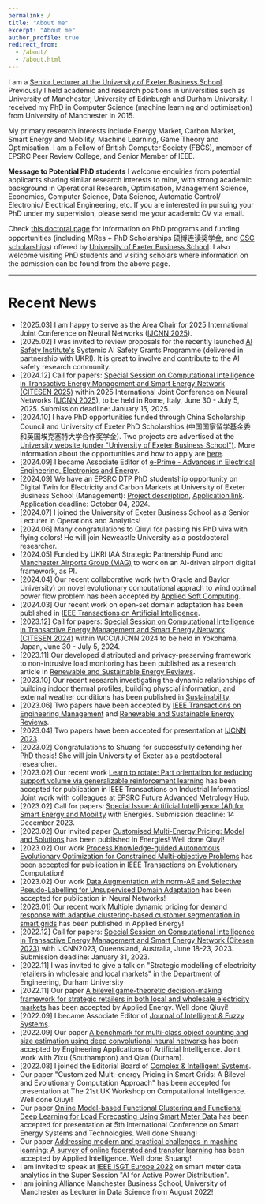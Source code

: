 ```yaml
---
permalink: /
title: "About me"
excerpt: "About me"
author_profile: true
redirect_from: 
  - /about/
  - /about.html
---
```


I am a [Senior Lecturer at the University of Exeter Business School](https://experts.exeter.ac.uk/42785-fanlin-meng/). Previously I held academic and research positions in universities such as University of Manchester, University of Edinburgh and Durham University. I received my PhD in Computer Science (machine learning and optimisation) from University of Manchester in 2015. 

My primary research interests include Energy Market, Carbon Market, Smart Energy and Mobility,  Machine Learning, Game Theory and Optimisation. I am a Fellow of British Computer Society (FBCS), member of EPSRC Peer Review College, and Senior Member of IEEE. 

**Message to Potential PhD students** I welcome enquiries from potential applicants sharing similar research interests to mine, with strong academic background in Operational Research, Optimisation, Management Science, Economics, Computer Science, Data Science, Automatic Control/ Electronic/ Electrical Engineering, etc. If you are interested in pursuing your PhD under my supervision, please send me your academic CV via email.

Check [this doctoral page](https://business-school.exeter.ac.uk/study/doctoral/) for information on PhD programs and funding opportunities (including MRes + PhD Scholarships 硕博连读奖学金, and [CSC scholarships](https://www.exeter.ac.uk/study/pg-research/csc-scholarships/)) offered by [University of Exeter Business School](https://business-school.exeter.ac.uk/). I also welcome visiting PhD students and visiting scholars where information on the admission can be found from the above page. 



---

Recent News
===

* [2025.03] I am happy to serve as the Area Chair for 2025 International Joint Conference on Neural Networks ([IJCNN 2025](https://2025.ijcnn.org/)). 
* [2025.02] I was  invited to review proposals for the recently launched [AI Safety Institute's](https://www.aisi.gov.uk/) Systemic AI Safety Grants Programme (delivered in partnership with UKRI). It is great to involve and contribute to the AI safety research community.  
* [2024.12] Call for papers: [Special Session on Computational Intelligence in Transactive Energy Management and Smart Energy Network (CITESEN 2025)](https://sites.google.com/view/citesen2025) within 2025 International Joint Conference on Neural Networks ([IJCNN 2025](https://2025.ijcnn.org/)), to be held in Rome, Italy, June 30 - July 5, 2025. Submission deadline: January 15, 2025.   
* [2024.10] I have PhD opportunities funded through China Scholarship Council and University of Exeter PhD Scholarships (中国国家留学基金委和英国埃克塞特大学合作奖学金). Two projects are advertised at the [University website (under "University of Exeter Business School")](https://www.exeter.ac.uk/study/pg-research/csc-scholarships/environment/). More information about the opportunities and how to apply are [here](https://www.exeter.ac.uk/study/pg-research/csc-scholarships/).  
* [2024.09] I became Associate Editor of [e-Prime - Advances in Electrical Engineering, Electronics and Energy](https://www.sciencedirect.com/journal/e-prime-advances-in-electrical-engineering-electronics-and-energy).
* [2024.09] We have an EPSRC DTP PhD studentship opportunity on Digital Twin for Electricity and Carbon Markets at University of Exeter Business School (Management): [Project description](https://www.exeter.ac.uk/v8media/recruitmentsites/documents/Digital_Twin_for_Electricity_and_Carbon_Markets_(Dr_Fanlin_Meng).pdf), [Application link](https://www.exeter.ac.uk/study/funding/award/?id=5228). Application deadline: October 04, 2024.  
* [2024.07] I joined the University of Exeter Business School as a Senior Lecturer in Operations and Analytics! 
* [2024.06] Many congratulations to Qiuyi for passing his PhD viva with flying colors! He will join Newcastle University as a postdoctoral researcher. 
* [2024.05] Funded by UKRI IAA Strategic Partnership Fund and [Manchester Airports Group (MAG)](https://www.magairports.com/) to work on an AI-driven airport digital framework, as PI.  
* [2024.04] Our recent collaborative work (with Oracle and Baylor University) on novel evolutionary computational apprach to wind optimal power flow problem has been accepted by [Applied Soft Computing](https://www.sciencedirect.com/science/article/pii/S1568494624004368). 
* [2024.03] Our recent work on open-set domain adaptation has been published in [IEEE Transactions on Artificial Intelligence](https://ieeexplore.ieee.org/abstract/document/10478452).
* [2023.12] Call for papers: [Special Session on Computational Intelligence in Transactive Energy Management and Smart Energy Network (CITESEN 2024)](https://sites.google.com/view/wcci-citesen2024/home) within WCCI/IJCNN 2024 to be held in Yokohama, Japan, June 30 - July 5, 2024. 
* [2023.11] Our developed distributed and privacy-preserving framework to non-intrusive load monitoring has been published as a research article in [Renewable and Sustainable Energy Reviews](https://www.sciencedirect.com/journal/renewable-and-sustainable-energy-reviews).
* [2023.10] Our recent research investigating the dynamic relationships of building indoor thermal profiles, building physcial information, and external weather conditions has been published in [Sustainability](https://www.mdpi.com/2071-1050/15/21/15489). 
* [2023.06] Two papers have been accepted by [IEEE Transactions on Engineering Management](https://ieeexplore.ieee.org/abstract/document/10124463) and [Renewable and Sustainable Energy Reviews](https://arxiv.org/abs/2305.15071).
* [2023.04] Two papers have been accepted for presentation at [IJCNN 2023](https://2023.ijcnn.org/). 
* [2023.02] Congratulations to Shuang for successfully defending her PhD thesis! She will join University of Exeter as a postdoctoral researcher. 
* [2023.02] Our recent work [Learn to rotate: Part orientation for reducing support volume via generalizable reinforcement learning](https://ieeexplore.ieee.org/abstract/document/10054468) has been accepted for publication in IEEE Transactions on Industrial Informatics! Joint work with colleagues at EPSRC Future Advanced Metrology Hub.
* [2023.02] Call for papers: [Special Issue: Artificial Intelligence (AI) for Smart Energy and Mobility](https://www.mdpi.com/journal/energies/special_issues/23X4D4V1O9) with Energies. Submission deadline: 14 December 2023. 
* [2023.02] Our invited paper [Customised Multi-Energy Pricing: Model and Solutions](https://www.mdpi.com/1996-1073/16/4/2080) has been published in Energies! Well done Qiuyi! 
* [2023.02] Our work [Process Knowledge-guided Autonomous Evolutionary Optimization for Constrained Multi-objective Problems](https://ieeexplore.ieee.org/abstract/document/10040230) has been accepted for publication in IEEE Transactions on Evolutionary Computation! 
* [2023.02] Our work [Data Augmentation with norm-AE and Selective Pseudo-Labelling for Unsupervised Domain Adaptation](https://www.sciencedirect.com/science/article/pii/S0893608023000692) has been accepted for publication in Neural Networks!
* [2023.01] Our recent work [Multiple dynamic pricing for demand response with adaptive clustering-based customer segmentation in smart grids](https://www.sciencedirect.com/science/article/abs/pii/S0306261922018839) has been published in Applied Energy!
* [2022.12] Call for papers: [Special Session on Computational Intelligence in Transactive Energy Management and Smart Energy Network (Citesen 2023)](https://sites.google.com/view/ijcnn-citesen-2023) with IJCNN2023, Queensland, Australia, June 18-23, 2023. Submission deadline: January 31, 2023. 
* [2022.11] I was invited to give a talk on "Strategic modelling of electricity retailers in wholesale and local markets" in the Department of Engineering, Durham University
* [2022.11] Our paper [A bilevel game-theoretic decision-making framework for strategic retailers in both local and wholesale electricity markets](https://www.sciencedirect.com/science/article/pii/S0306261922015689) has been accepted by Applied Energy. Well done Qiuyi! 
* [2022.09] I became Associate Editor of [Journal of Intelligent & Fuzzy Systems](https://www.iospress.com/catalog/journals/journal-of-intelligent-fuzzy-systems). 
* [2022.09] Our paper [A benchmark for multi-class object counting and size estimation using deep convolutional neural networks](https://www.sciencedirect.com/science/article/pii/S0952197622004390) has been accepted by Engineering Applications of Artificial Intelligence. Joint work with Zixu (Southampton) and Qian (Durham). 
* [2022.08] I joined the Editorial Board of [Complex & Intelligent Systems](https://www.springer.com/journal/40747/). 
* Our paper "Customized Multi-energy Pricing in Smart Grids: A Bilevel and Evolutionary Computation Approach" has been accepted for presentation at The 21st UK Workshop on Computational Intelligence. Well done Qiuyi! 
* Our paper [Online Model-based Functional Clustering and Functional Deep Learning for Load Forecasting Using Smart Meter Data](https://ieeexplore.ieee.org/document/9898445) has been accepted for presentation at 5th International Conference on Smart Energy Systems and Technologies. Well done Shuang! 
* Our paper [Addressing modern and practical challenges in machine learning: A survey of online federated and transfer learning](https://link.springer.com/article/10.1007/s10489-022-04065-3) has been accepted by Applied Intelligence. Well done Shuang! 
* I am invited to speak at [IEEE ISGT Europe 2022](https://ieee-isgt-europe.org/) on smart meter data analytics in the Super Session "AI for Active Power Distribution". 
* I am joining Alliance Manchester Business School, University of Manchester as Lecturer in Data Science from August 2022! 
